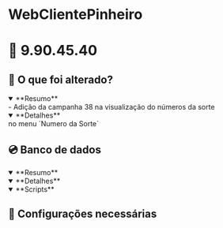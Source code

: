 # WebClientePinheiro

# :file_folder: 9.90.45.40

## :memo: O que foi alterado?

<details open>
<summary>**Resumo**</summary>
- Adição da campanha 38 na visualização do números da sorte
</details>

<details open>
<summary>**Detalhes**</summary>
no menu `Numero da Sorte`
</details>

## :cd: Banco de dados

<details open>
<summary>**Resumo**</summary>
</details>

<details open>
<summary>**Detalhes**</summary>
</details>

<details open>
<summary>**Scripts**</summary>
</details>

## :wrench: Configurações necessárias